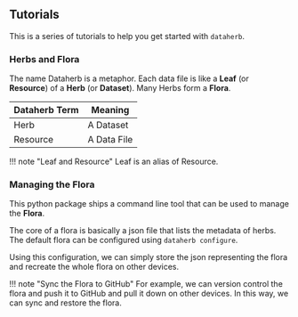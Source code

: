 ## Tutorials

This is a series of tutorials to help you get started with `dataherb`.

### Herbs and Flora

The name Dataherb is a metaphor. Each data file is like a **Leaf** (or **Resource**) of a **Herb** (or **Dataset**). Many Herbs form a **Flora**.

| Dataherb Term | Meaning |
|-----|-----|
| Herb | A Dataset |
| Resource | A Data File |

!!! note "Leaf and Resource"
    Leaf is an alias of Resource.

### Managing the Flora

This python package ships a command line tool that can be used to manage the **Flora**.

The core of a flora is basically a json file that lists the metadata of herbs. The default flora can be configured using `dataherb configure`.

Using this configuration, we can simply store the json representing the flora and recreate the whole flora on other devices.

!!! note "Sync the Flora to GitHub"
    For example, we can version control the flora and push it to GitHub and pull it down on other devices. In this way, we can sync and restore the flora.
